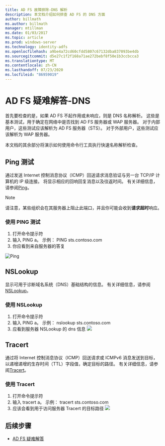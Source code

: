 ```yaml
---
title: AD FS 故障排除-DNS 解析
description: 本文档介绍如何排查 AD FS 的 DNS 方面
author: billmath
ms.author: billmath
manager: mtillman
ms.date: 01/03/2017
ms.topic: article
ms.prod: windows-server
ms.technology: identity-adfs
ms.openlocfilehash: a9be4a72cd60cfdd5807c67132dba837093be4db
ms.sourcegitcommit: d5e27c1f2f168a71ae272bebf8f50e1b3ccbcca3
ms.translationtype: MT
ms.contentlocale: zh-CN
ms.lasthandoff: 07/23/2020
ms.locfileid: "86959019"
---
```

# <a name="ad-fs-troubleshooting---dns"></a>AD FS 疑难解答-DNS 
首先要检查的是，如果 AD FS 不起作用或未响应，则是 DNS 名称解析。  这些是基本测试，用于确定在网络中是否找到 AD FS 服务器或 WAP 服务器。  对于内部用户，这些测试应该解析为 AD FS 服务器（STS）。    对于外部用户，这些测试应该解析为 WAP 服务器。

本文档的其余部分将演示如何使用命令行工具执行快速名称解析检查。

## <a name="ping-test"></a>Ping 测试
通过发送 Internet 控制消息协议（ICMP）回送请求消息验证与另一台 TCP/IP 计算机的 IP 级连接。 将显示相应的回响回复消息以及往返时间。  有关详细信息，请参阅[Ping](/previous-versions/windows/it-pro/windows-server-2012-R2-and-2012/ff961503(v=ws.11))。


>[!NOTE]
>请注意，某些组织会在其服务器上阻止此端口，并且你可能会收到**请求超时**响应。

### <a name="to-use-a-ping-test"></a>使用 PING 测试
1.  打开命令提示符
2. 输入 PING <name of adfs server> a。 示例： PING sts.contoso.com
3. 你应看到来自服务器的答复

![Ping](media/ad-fs-tshoot-dns/dns1.png)

## <a name="nslookup"></a>NSLookup
显示可用于诊断域名系统（DNS）基础结构的信息。  有关详细信息，请参阅[NSLookup](/previous-versions/windows/it-pro/windows-server-2012-R2-and-2012/cc725991(v=ws.11))。

### <a name="to-use-a-nslookup"></a>使用 NSLookup
1.  打开命令提示符
2. 输入 PING <name of adfs server> a。 示例： nslookup sts.contoso.com
3. 应看到服务器 NSLookup 的 dns 信息 ![](media/ad-fs-tshoot-dns/dns2.png)

## <a name="tracert"></a>Tracert
通过将 Internet 控制消息协议（ICMP）回送请求或 ICMPv6 消息发送到目标，以递增递增的生存时间（TTL）字段值，确定目标的路径。   有关详细信息，请参阅[Tracert](/previous-versions/windows/it-pro/windows-server-2012-R2-and-2012/ff961507(v=ws.11))。


### <a name="to-use-tracert"></a>使用 Tracert
1.  打开命令提示符
2. 输入 tracert <name of adfs server> a。 示例： tracert sts.contoso.com
3. 应该会看到用于访问服务器 Tracert 的目标路径 ![](media/ad-fs-tshoot-dns/dns3.png)

## <a name="next-steps"></a>后续步骤

- [AD FS 疑难解答](ad-fs-tshoot-overview.md)
